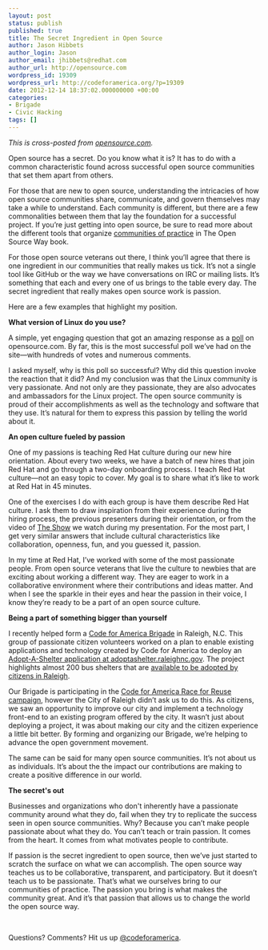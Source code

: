 ```yaml
---
layout: post
status: publish
published: true
title: The Secret Ingredient in Open Source
author: Jason Hibbets
author_login: Jason
author_email: jhibbets@redhat.com
author_url: http://opensource.com
wordpress_id: 19309
wordpress_url: http://codeforamerica.org/?p=19309
date: 2012-12-14 18:37:02.000000000 +00:00
categories:
- Brigade
- Civic Hacking
tags: []
---
```

<em>This is cross-posted from <a href="http://opensource.com">opensource.com</a>.</em>

Open source has a secret. Do you know what it is? It has to do with a common characteristic found across successful open source communities that set them apart from others.

For those that are new to open source, understanding the intricacies of how open source communities share, communicate, and govern themselves may take a while to understand. Each community is different, but there are a few commonalities between them that lay the foundation for a successful project. If you’re just getting into open source, be sure to read more about the different tools that organize <a href="http://www.theopensourceway.org/book/The_Open_Source_Way-How_to_loosely_organize_a_community-Community_building_tools_-_just_enough_to_get_the_job_done.html">communities of practice</a> in The Open Source Way book.

For those open source veterans out there, I think you’ll agree that there is one ingredient in our communities that really makes us tick. It’s not a single tool like GitHub or the way we have conversations on IRC or mailing lists. It’s something that each and every one of us brings to the table every day. The secret ingredient that really makes open source work is passion.

Here are a few examples that highlight my position.

<strong>What version of Linux do you use?</strong>

A simple, yet engaging question that got an amazing response as a <a href="http://opensource.com/life/12/10/linux-distributions-come-every-flavor">poll</a> on opensource.com. By far, this is the most successful poll we’ve had on the site—with hundreds of votes and numerous comments.

I asked myself, why is this poll so successful? Why did this question invoke the reaction that it did? And my conclusion was that the Linux community is very passionate. And not only are they passionate, they are also advocates and ambassadors for the Linux project. The open source community is proud of their accomplishments as well as the technology and software that they use. It’s natural for them to express this passion by telling the world about it.

<strong>An open culture fueled by passion</strong>

One of my passions is teaching Red Hat culture during our new hire orientation. About every two weeks, we have a batch of new hires that join Red Hat and go through a two-day onboarding process. I teach Red Hat culture—not an easy topic to cover. My goal is to share what it’s like to work at Red Hat in 45 minutes.

One of the exercises I do with each group is have them describe Red Hat culture. I ask them to draw inspiration from their experience during the hiring process, the previous presenters during their orientation, or from the video of <a href="http://jobs.redhat.com/life-at-red-hat/our-culture/">The Show</a> we watch during my presentation. For the most part, I get very similar answers that include cultural characteristics like collaboration, openness, fun, and you guessed it, passion.

In my time at Red Hat, I’ve worked with some of the most passionate people. From open source veterans that live the culture to newbies that are exciting about working a different way. They are eager to work in a collaborative environment where their contributions and ideas matter. And when I see the sparkle in their eyes and hear the passion in their voice, I know they’re ready to be a part of an open source culture.

<strong>Being a part of something bigger than yourself</strong>

I recently helped form a <a href="http://brigade.codeforamerica.org/">Code for America Brigade</a> in Raleigh, N.C. This group of passionate citizen volunteers worked on a plan to enable existing applications and technology created by Code for America to deploy an <a href="http://adoptashelter.raleighnc.gov/">Adopt-A-Shelter application at adoptashelter.raleighnc.gov</a>. The project highlights almost 200 bus shelters that are <a href="http://www.raleighnc.gov/home/news/content/CorNews/Articles/AdoptAShelterApp.html">available to be adopted by citizens in Raleigh</a>.

Our Brigade is participating in the <a href="http://opensource.com/government/12/10/accelerating-open-source-project-adoption">Code for America Race for Reuse campaign</a>, however the City of Raleigh didn’t ask us to do this. As citizens, we saw an opportunity to improve our city and implement a technology front-end to an existing program offered by the city. It wasn’t just about deploying a project, it was about making our city and the citizen experience a little bit better. By forming and organizing our Brigade, we’re helping to advance the open government movement.

The same can be said for many open source communities. It’s not about us as individuals. It’s about the the impact our contributions are making to create a positive difference in our world.

<strong>The secret's out</strong>

Businesses and organizations who don't inherently have a passionate community around what they do, fail when they try to replicate the success seen in open source communities. Why? Because you can’t make people passionate about what they do. You can’t teach or train passion. It comes from the heart. It comes from what motivates people to contribute.

If passion is the secret ingredient to open source, then we’ve just started to scratch the surface on what we can accomplish. The open source way teaches us to be collaborative, transparent, and participatory. But it doesn’t teach us to be passionate. That’s what we ourselves bring to our communities of practice. The passion you bring is what makes the community great. And it’s that passion that allows us to change the world the open source way.

&nbsp;

Questions? Comments? Hit us up <a href="http://twitter.com/codeforamerica" target="_blank">@codeforamerica</a>.
